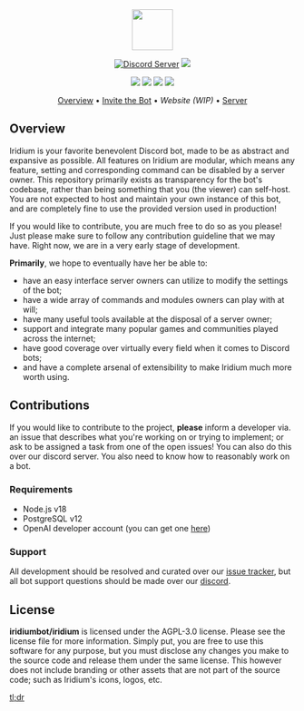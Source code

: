 <div align="center">
  <img height="72" src="https://cdn.discordapp.com/attachments/234057206784458754/1090664460588433539/icon.png">
  <p>
	<a href="https://discord.gg/muDnFVwhUq"><img src="https://img.shields.io/discord/1088813247060262956?color=3246a8&logo=discord&logoColor=white" alt="Discord Server" /></a>
		<a href="https://github.com/sponsors/irisu01"><img src="https://img.shields.io/badge/support-support%20us!-important" /></a>
  </p>
	<p>
    <a href="https:/github.com/iridiumbot/iridium/blob/master/LICENSE.md"><img src="https://img.shields.io/github/license/iridiumbot/iridium" /></a>
		<a href="https://github.com/iridiumbot/iridium/issues"><img src="https://img.shields.io/github/issues/iridiumbot/iridium" /></a>
		<a href="https://github.com/iridiumbot/iridium/actions"><img src="https://img.shields.io/github/actions/workflow/status/iridiumbot/iridium/tsc.yml" /></a>
		<img src="https://img.shields.io/tokei/lines/github/iridiumbot/iridium" />
	</p>
  
  <p align="center">
    <a href="#overview">Overview</a>
    •
    <a href="https://discord.com/api/oauth2/authorize?client_id=1087881256953466980&permissions=8&scope=applications.commands%20bot">Invite the Bot</a>
    •
    <i>Website (WIP)</i>
    •
    <a href="https://discord.gg/muDnFVwhUq">Server</a>
  </p>
</div>

## Overview

Iridium is your favorite benevolent Discord bot, made to be as abstract and expansive as possible. All features on Iridium are modular, which means any feature, setting and corresponding command can be disabled by a server owner. This repository primarily exists as transparency for the bot's codebase, rather than being something that you (the viewer) can self-host. You are not expected to host and maintain your own instance of this bot, and are completely fine to use the provided version used in production!

If you would like to contribute, you are much free to do so as you please! Just please make sure to follow any contribution guideline that we may have. Right now, we are in a very early stage of development.

**Primarily**, we hope to eventually have her be able to:
* have an easy interface server owners can utilize to modify the settings of the bot;
* have a wide array of commands and modules owners can play with at will;
* have many useful tools available at the disposal of a server owner;
* support and integrate many popular games and communities played across the internet;
* have good coverage over virtually every field when it comes to Discord bots;
* and have a complete arsenal of extensibility to make Iridium much more worth using.

## Contributions

If you would like to contribute to the project, **please** inform a developer via. an issue that describes what you're working on or trying to implement; or ask to be assigned a task from one of the open issues! You can also do this over our discord server. You also need to know how to reasonably work on a bot.

### Requirements

* Node.js v18
* PostgreSQL v12
* OpenAI developer account (you can get one [here](https://platform.openai.com))

### Support

All development should be resolved and curated over our [issue tracker](https://github.com/iridiumbot/iridium), but all bot support questions should be made over our [discord](https://discord.gg/muDnFVwhUq).

## License

**iridiumbot/iridium** is licensed under the AGPL-3.0 license. Please see the license file for more information. Simply put, you are free to use this software for any purpose, but you must disclose any changes you make to the source code and release them under the same license. This however does not include branding or other assets that are not part of the source code; such as Iridium's icons, logos, etc.

[tl;dr](https://tldrlegal.com/license/gnu-affero-general-public-license-v3-(agpl-3.0))
